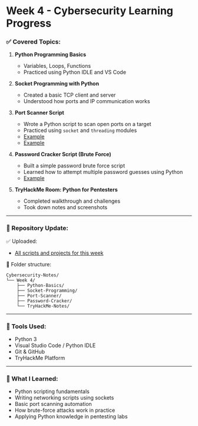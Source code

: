 
# Week 4 - Cybersecurity Learning Progress

### ✅ Covered Topics:

1. **Python Programming Basics**
   - Variables, Loops, Functions
   - Practiced using Python IDLE and VS Code

2. **Socket Programming with Python**
   - Created a basic TCP client and server
   - Understood how ports and IP communication works

3. **Port Scanner Script**
   - Wrote a Python script to scan open ports on a target
   - Practiced using `socket` and `threading` modules
   - [Example](week%204/port%20scan/port_scan.py)
   - [Example](week%204/port%20scan/port_scan2.py)

4. **Password Cracker Script (Brute Force)**
   - Built a simple password brute force script
   - Learned how to attempt multiple password guesses using Python
   - [Example](week%204/bruteForce/Brute%20Force.py)

5. **TryHackMe Room: Python for Pentesters**
   - Completed walkthrough and challenges
   - Took down notes and screenshots


---
### 📂 Repository Update:

✅ Uploaded:
- [All scripts and projects for this week](week%204/)

📂 Folder structure:
```
Cybersecurity-Notes/
└── Week 4/
    ├── Python-Basics/
    ├── Socket-Programming/
    ├── Port-Scanner/
    ├── Password-Cracker/
    └── TryHackMe-Notes/
```


---
### 📌 Tools Used:
- Python 3
- Visual Studio Code / Python IDLE
- Git & GitHub
- TryHackMe Platform

---
### 📖 What I Learned:
- Python scripting fundamentals
- Writing networking scripts using sockets
- Basic port scanning automation
- How brute-force attacks work in practice
- Applying Python knowledge in pentesting labs
